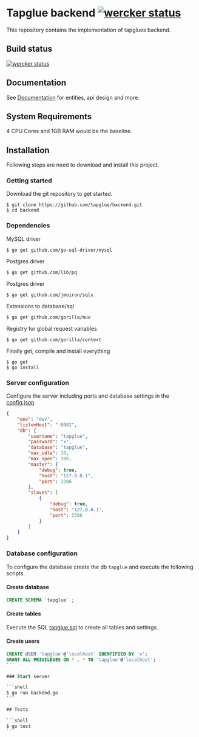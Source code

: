 # Tapglue backend [![wercker status](https://app.wercker.com/status/37a8675b2ae12075851f297ce6a36ead/s "wercker status")](https://app.wercker.com/project/bykey/37a8675b2ae12075851f297ce6a36ead)

This repository contains the implementation of tapglues backend.

## Build status

[![wercker status](https://app.wercker.com/status/37a8675b2ae12075851f297ce6a36ead/m "wercker status")](https://app.wercker.com/project/bykey/37a8675b2ae12075851f297ce6a36ead)

## Documentation

See [Documentation](https://github.com/tapglue/backend/wiki) for entities, api design and more.

## System Requirements

4 CPU Cores and 1GB RAM would be the baseline.

## Installation

Following steps are need to download and install this project.

### Getting started


Download the git repository to get started.

```shell
$ git clone https://github.com/tapglue/backend.git
$ cd backend
```

### Dependencies

MySQL driver

```shell
$ go get github.com/go-sql-driver/mysql
```

Postgres driver

```shell
$ go get github.com/lib/pq
```

Postgres driver

```shell
$ go get github.com/jmoiron/sqlx
```

Extensions to database/sql

```shell
$ go get github.com/gorilla/mux
```

Registry for global request variables

```shell
$ go get github.com/gorilla/context
```

Finally get, compile and install everything

```shell
$ go get
$ go install
```

### Server configuration

Configure the server including ports and database settings in the [config.json](config.json).

```json
{
	"env": "dev",
	"listenHost": ":8082",
	"db": {
		"username": "tapglue",
		"password": "x",
		"database": "tapglue",
		"max_idle": 10,
		"max_open": 300,
		"master": {
			"debug": true,
			"host": "127.0.0.1",
			"port": 3306
		},
		"slaves": [
			{
				"debug": true,
				"host": "127.0.0.1",
				"port": 3306
			}
		]
	}
}
```

### Database configuration

To configure the database create the db `tapglue` and execute the following scripts.

#### Create database

```sql
CREATE SCHEMA `tapglue` ;
```

#### Create tables

Execute the SQL [tapglue.sql](https://github.com/tapglue/backend/blob/master/resources/sql/tapglue.sql) to create all tables and settings.

#### Create users

````sql
CREATE USER 'tapglue'@'localhost' IDENTIFIED BY 'x';
GRANT ALL PRIVILEGES ON * . * TO 'tapglue'@'localhost';
```

### Start server

```shell
$ go run backend.go
```

## Tests

```shell
$ go test
```
